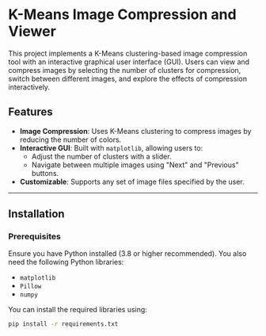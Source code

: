 # K-Means Image Compression and Viewer

This project implements a K-Means clustering-based image compression tool with an interactive graphical user interface (GUI). Users can view and compress images by selecting the number of clusters for compression, switch between different images, and explore the effects of compression interactively.

## Features
- **Image Compression**: Uses K-Means clustering to compress images by reducing the number of colors.
- **Interactive GUI**: Built with `matplotlib`, allowing users to:
  - Adjust the number of clusters with a slider.
  - Navigate between multiple images using "Next" and "Previous" buttons.
- **Customizable**: Supports any set of image files specified by the user.

---

## Installation

### Prerequisites
Ensure you have Python installed (3.8 or higher recommended). You also need the following Python libraries:
- `matplotlib`
- `Pillow`
- `numpy`

You can install the required libraries using:

```bash
pip install -r requirements.txt